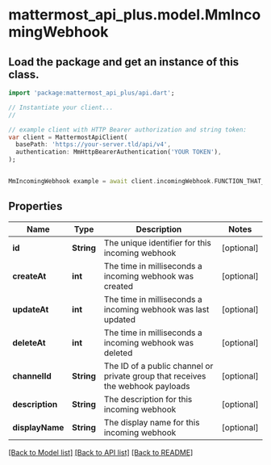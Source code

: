 # mattermost_api_plus.model.MmIncomingWebhook

## Load the package and get an instance of this class.
```dart
import 'package:mattermost_api_plus/api.dart';

// Instantiate your client...
//

// example client with HTTP Bearer authorization and string token:
var client = MattermostApiClient(
  basePath: 'https://your-server.tld/api/v4',
  authentication: MmHttpBearerAuthentication('YOUR TOKEN'),
);


MmIncomingWebhook example = await client.incomingWebhook.FUNCTION_THAT_RETURNS_THIS_CLASS();

```

## Properties
Name | Type | Description | Notes
------------ | ------------- | ------------- | -------------
**id** | **String** | The unique identifier for this incoming webhook | [optional] 
**createAt** | **int** | The time in milliseconds a incoming webhook was created | [optional] 
**updateAt** | **int** | The time in milliseconds a incoming webhook was last updated | [optional] 
**deleteAt** | **int** | The time in milliseconds a incoming webhook was deleted | [optional] 
**channelId** | **String** | The ID of a public channel or private group that receives the webhook payloads | [optional] 
**description** | **String** | The description for this incoming webhook | [optional] 
**displayName** | **String** | The display name for this incoming webhook | [optional] 

[[Back to Model list]](../GENERATED_README.md#documentation-for-models) [[Back to API list]](../GENERATED_README.md#documentation-for-api-endpoints) [[Back to README]](../GENERATED_README.md)


